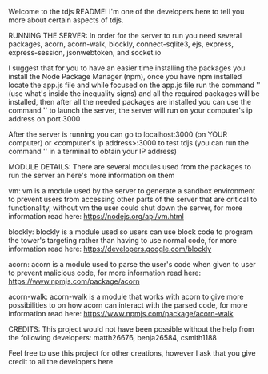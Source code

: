 Welcome to the tdjs README! I'm one of the developers here to tell you more about certain aspects of tdjs.

RUNNING THE SERVER:
  In order for the server to run you need several packages, acorn, acorn-walk, blockly, connect-sqlite3, ejs, express, express-session, jsonwebtoken, and socket.io

  I suggest that for you to have an easier time installing the packages you install the Node Package Manager (npm),
  once you have npm installed locate the app.js file and while focused on the app.js file run the command '<npm i>' (use what's inside the inequality signs) and all the required packages will be installed,
  then after all the needed packages are installed you can use the command '<node app.js>' to launch the server, the server will run on your computer's ip address on port 3000

  After the server is running you can go to localhost:3000 (on YOUR computer) or <computer's ip address>:3000 to test tdjs (you can run the command '<ipconfig>' in a terminal to obtain your IP address)

MODULE DETAILS:
  There are several modules used from the packages to run the server an here's more information on them

  vm: vm is a module used by the server to generate a sandbox environment to prevent users from accessing other parts of the server that are critical to functionality, without vm the user could shut down the server,
  for more information read here: https://nodejs.org/api/vm.html

  blockly: blockly is a module used so users can use block code to program the tower's targeting rather than having to use normal code,
  for more information read here: https://developers.google.com/blockly

  acorn: acorn is a module used to parse the user's code when given to user to prevent malicious code,
  for more information read here: https://www.npmjs.com/package/acorn

  acorn-walk: acorn-walk is a module that works with acorn to give more possibilities to on how acorn can interact with the parsed code,
  for more information read here: https://www.npmjs.com/package/acorn-walk

CREDITS:
  This project would not have been possible without the help from the following developers:
    matth26676,
    benja26584,
    csmith1188

  Feel free to use this project for other creations, however I ask that you give credit to all the developers here
